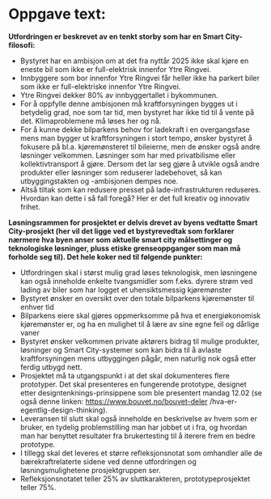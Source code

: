 # **Oppgave text:**
**Utfordringen er beskrevet av en tenkt storby som har en Smart City-filosofi:**

- Bystyret har en ambisjon om at det fra nyttår 2025 ikke skal kjøre en eneste bil som ikke er full-elektrisk innenfor Ytre Ringvei.
- Innbyggere som bor innenfor Ytre Ringvei får heller ikke ha parkert biler som ikke er full-elektriske innenfor Ytre Ringvei.
- Ytre Ringvei dekker 80% av innbyggertallet i bykommunen.
- For å oppfylle denne ambisjonen må kraftforsyningen bygges ut i betydelig grad, noe som tar tid, men bystyret har ikke tid til å vente på det. Klimaproblemene må løses her og nå.
- For å kunne dekke bilparkens behov for ladekraft i en overgangsfase mens man bygger ut kraftforsyningen i stort tempo, ønsker bystyret å fokusere på bl.a. kjøremønsteret til bileierne, men de ønsker også andre løsninger velkommen. Løsninger som har med privatbilisme eller kollektivtransport å gjøre. Dersom det lar seg gjøre å utvikle også andre produkter eller løsninger som reduserer ladebehovet, så kan utbyggingstakten og -ambisjonen dempes noe.
- Altså tiltak som kan redusere presset på lade-infrastrukturen reduseres. Hvordan kan dette i så fall foregå? Her er det full kreativ og innovativ frihet.

**Løsningsrammen for prosjektet er delvis drevet av byens vedtatte Smart City-prosjekt (her vil det ligge ved et bystyrevedtak som forklarer nærmere hva byen anser som aktuelle smart city målsettinger og teknologiske løsninger, pluss etiske grenseoppganger som man må forholde seg til). Det hele koker ned til følgende punkter:**

- Utfordringen skal i størst mulig grad løses teknologisk, men løsningene kan også inneholde enkelte tvangsmidler som f.eks. dyrere strøm ved lading av biler som har logget et uhensiktsmessig kjøremønster
- Bystyret ønsker en oversikt over den totale bilparkens kjøremønster til enhver tid
- Bilparkens eiere skal gjøres oppmerksomme på hva et energiøkonomisk kjøremønster er, og ha en mulighet til å lære av sine egne feil og dårlige vaner
- Bystyret ønsker velkommen private aktørers bidrag til mulige produkter, løsninger og Smart City-systemer som kan bidra til å avlaste kraftforsyningen mens utbyggingen pågår, men naturlig nok også etter ferdig utbygd nett.
- Prosjektet må ta utgangspunkt i at det skal dokumenteres flere prototyper. Det skal presenteres en fungerende prototype, designet etter designtenknings-prinsippene som ble presentert mandag 12.02 (se også denne linken: https://www.bouvet.no/bouvet-deler   /hva-er-egentlig-design-thinking).
- Leveransen til slutt skal også inneholde en beskrivelse av hvem som er bruker, en tydelig problemstilling man har jobbet ut i fra, og hvordan man har benyttet resultater fra brukertesting til å iterere frem en bedre prototype.
- I tillegg skal det leveres et større refleksjonsnotat som omhandler alle de bærekraftrelaterte sidene ved denne utfordringen og løsningsmulighetene prosjektgruppen ser.
- Refleksjonsnotatet teller 25% av sluttkarakteren, prototypeprosjektet teller 75%.
